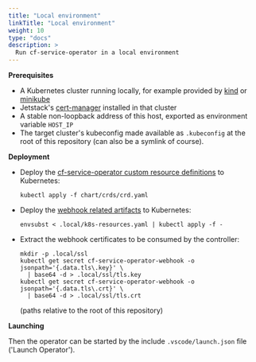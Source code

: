 ```yaml
---
title: "Local environment"
linkTitle: "Local environment"
weight: 10
type: "docs"
description: >
  Run cf-service-operator in a local environment
---
```


**Prerequisites**
- A Kubernetes cluster running locally, for example provided by [kind](https://kind.sigs.k8s.io) or [minikube](https://minikube.sigs.k8s.io/)
- Jetstack's [cert-manager](https://cert-manager.io) installed in that cluster
- A stable non-loopback address of this host, exported as environment variable `HOST_IP`
- The target cluster's kubeconfig made available as `.kubeconfig` at the root of this repository (can also be a symlink of course).

**Deployment**
- Deploy the [cf-service-operator custom resource definitions](https://github.com/sap/cf-service-operator/blob/main/crds/crd.yaml) to Kubernetes:
  ```
  kubectl apply -f chart/crds/crd.yaml
  ```
- Deploy the [webhook related artifacts](https://github.com/sap/cf-service-operator/blob/main/.local/k8s-resources.yaml) to Kubernetes:
  ```
  envsubst < .local/k8s-resources.yaml | kubectl apply -f -
  ```
- Extract the webhook certificates to be consumed by the controller:
  ```
  mkdir -p .local/ssl
  kubectl get secret cf-service-operator-webhook -o jsonpath='{.data.tls\.key}' \
    | base64 -d > .local/ssl/tls.key
  kubectl get secret cf-service-operator-webhook -o jsonpath='{.data.tls\.crt}' \
    | base64 -d > .local/ssl/tls.crt
  ```
  (paths relative to the root of this repository)

**Launching**

Then the operator can be started by the include `.vscode/launch.json` file ('Launch Operator').

